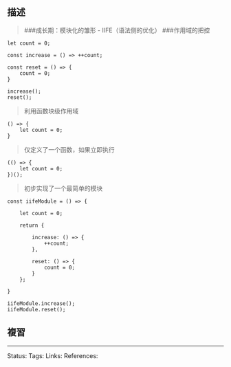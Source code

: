 


## 描述
> ###成长期：模块化的雏形 - IIFE（语法侧的优化）
> ###作用域的把控

```
let count = 0;

const increase = () => ++count;

const reset = () => {
	count = 0;
}

increase();
reset();
```

> 利用函数块级作用域
```
() => {
	let count = 0;
}
```
  
> 仅定义了一个函数，如果立即执行
```
(() => {
	let count = 0;
})();
```

> 初步实现了一个最简单的模块
```
const iifeModule = () => {

	let count = 0;

	return {

		increase: () => {
			++count;
		},

		reset: () => {
			count = 0;
		}
	};

}

iifeModule.increase();
iifeModule.reset();
```
## 複習


---
Status: 
Tags:
Links:
References:
